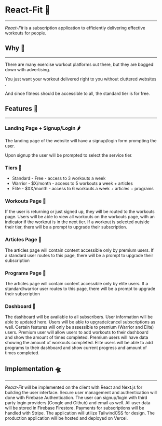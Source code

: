 # React-Fit 🦾

---

*React-Fit* is a subscription application to efficiently delivering effective workouts for people.

## Why 🤖

---

There are many exercise workout platforms out there, but they are bogged down with advertising. 

You just want your workout delivered right to you without cluttered websites.

And since fitness should be accessible to all, the standard tier is for free.

## Features 🐳

---

### Landing Page + Signup/Login 🌶️

The landing page of the website will have a signup/login form prompting the user.

Upon signup the user will be prompted to select the service tier.

### Tiers 🦅

- Standard - Free - access to 3 workouts a week
- Warrior - $X/month - access to 5 workouts a week + articles
- Elite - $XX/month - access to 6 workouts a week + articles + programs

### Workouts Page 🔫

If the user is returning or just signed up, they will be routed to the workouts page. Users will be able to view all workouts on the workouts page, with an indicator if the workout is in the next tier. If a workout is selected outside their tier, there will be a prompt to upgrade their subscription.

### Articles Page 🦉

The articles page will contain content accessible only by premium users. If a standard user routes to this page, there will be a prompt to upgrade their subscription

### Programs Page 🌵

The articles page will contain content accessible only by elite users. If a standard/warrior user routes to this page, there will be a prompt to upgrade their subscription

### Dashboard 🦐

The dashboard will be available to all subscribers. User information will be able to updated here. Users will be able to upgrade/cancel subscriptions as well. Certain features will only be assessible to premium (Warrior and Elite) users. Premium user will allow users to add workouts to their dashboard and show the amount of times completed. Premium users will have data showing the amount of workouts completed. Elite users will be able to add programs to their dashboard and show current progress and amount of times completed.

## Implementation 🛸

---

*React-Fit* will be implemented on the client with React and Next.js for building the user interface. Secure user management and authentication will done with Firebase Authentication. The user can signup/login with third party login providers (Google and Github) and email as well. All user data will be stored in Firebase Firestore. Payments for subscriptions will be handled with Stripe. The application will utilize TailwindCSS for design. The production application will be hosted and deployed on Vercel.
